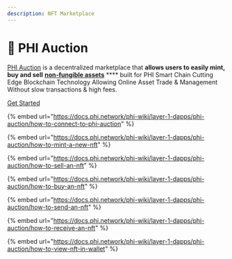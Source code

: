 ```yaml
---
description: NFT Marketplace
---
```


# 🤝 PHI Auction

[PHI Auction](https://phi.auction) is a decentralized marketplace that **allows users to easily mint, buy and sell** [**non-fungible assets**](../../glossary.md#n) **** built for PHI Smart Chain Cutting Edge Blockchain Technology Allowing Online Asset Trade & Management Without slow transactions & high fees.&#x20;

[Get Started ](https://phi.auction)

{% embed url="https://docs.phi.network/phi-wiki/layer-1-dapps/phi-auction/how-to-connect-to-phi-auction" %}

{% embed url="https://docs.phi.network/phi-wiki/layer-1-dapps/phi-auction/how-to-mint-a-new-nft" %}

{% embed url="https://docs.phi.network/phi-wiki/layer-1-dapps/phi-auction/how-to-sell-an-nft" %}

{% embed url="https://docs.phi.network/phi-wiki/layer-1-dapps/phi-auction/how-to-buy-an-nft" %}

{% embed url="https://docs.phi.network/phi-wiki/layer-1-dapps/phi-auction/how-to-send-an-nft" %}

{% embed url="https://docs.phi.network/phi-wiki/layer-1-dapps/phi-auction/how-to-receive-an-nft" %}

{% embed url="https://docs.phi.network/phi-wiki/layer-1-dapps/phi-auction/how-to-view-nft-in-wallet" %}
